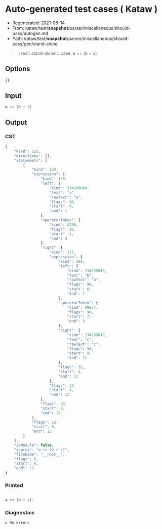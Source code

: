 # Auto-generated test cases ( Kataw )
- Regenerated: 2021-06-14
- From: kataw/test/__snapshot__/parser/miscellaneous/should-pass/autogen.md
- Path: kataw/test/__snapshot__/parser/miscellaneous/should-pass/gen/stand-alone
> :: test: stand-alone
> :: case: a += (b + c)
## Options

`````js
{}
`````
## Input

`````js
a += (b + c)
`````
## Output

### CST

```javascript
{
    "kind": 122,
    "directives": [],
    "statements": [
        {
            "kind": 120,
            "expression": {
                "kind": 125,
                "left": {
                    "kind": 134299649,
                    "text": "a",
                    "rawText": "a",
                    "flags": 96,
                    "start": 0,
                    "end": 1
                },
                "operatorToken": {
                    "kind": 4130,
                    "flags": 96,
                    "start": 1,
                    "end": 4
                },
                "right": {
                    "kind": 121,
                    "expression": {
                        "kind": 198,
                        "left": {
                            "kind": 134299649,
                            "text": "b",
                            "rawText": "b",
                            "flags": 96,
                            "start": 6,
                            "end": 7
                        },
                        "operatorToken": {
                            "kind": 99634,
                            "flags": 96,
                            "start": 7,
                            "end": 9
                        },
                        "right": {
                            "kind": 134299649,
                            "text": "c",
                            "rawText": "c",
                            "flags": 96,
                            "start": 9,
                            "end": 11
                        },
                        "flags": 32,
                        "start": 4,
                        "end": 11
                    },
                    "flags": 32,
                    "start": 4,
                    "end": 12
                },
                "flags": 32,
                "start": 0,
                "end": 12
            },
            "flags": 16,
            "start": 0,
            "end": 12
        }
    ],
    "isModule": false,
    "source": "a += (b + c)",
    "fileName": "__root__",
    "flags": 0,
    "start": 0,
    "end": 12
}
```

### Printed

```javascript

a += (b + c);

```

### Diagnostics

```javascript
✔ No errors
```

